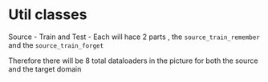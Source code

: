 # Util classes

Source - Train and Test - Each will hace 2 parts , the `source_train_remember` and the `source_train_forget`

Therefore there will be 8 total dataloaders in the picture for both the source and the target domain

